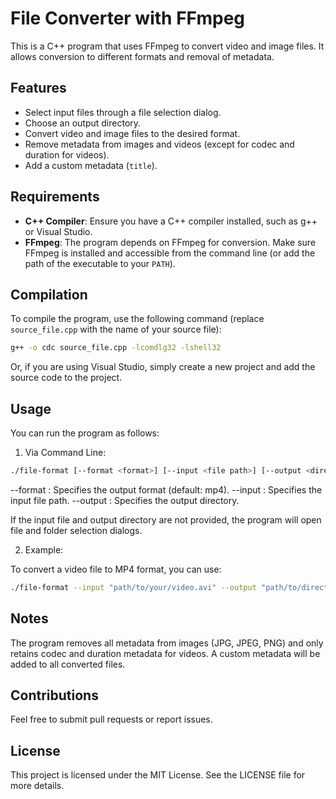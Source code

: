# File Converter with FFmpeg

This is a C++ program that uses FFmpeg to convert video and image files. It allows conversion to different formats and removal of metadata.

## Features

- Select input files through a file selection dialog.
- Choose an output directory.
- Convert video and image files to the desired format.
- Remove metadata from images and videos (except for codec and duration for videos).
- Add a custom metadata (`title`).

## Requirements

- **C++ Compiler**: Ensure you have a C++ compiler installed, such as g++ or Visual Studio.
- **FFmpeg**: The program depends on FFmpeg for conversion. Make sure FFmpeg is installed and accessible from the command line (or add the path of the executable to your `PATH`).

## Compilation

To compile the program, use the following command (replace `source_file.cpp` with the name of your source file):

```bash
g++ -o cdc source_file.cpp -lcomdlg32 -lshell32
```

Or, if you are using Visual Studio, simply create a new project and add the source code to the project.

## Usage

You can run the program as follows:

1. Via Command Line:

```bash
./file-format [--format <format>] [--input <file path>] [--output <directory path>]
```

--format <format>: Specifies the output format (default: mp4).
--input <file path>: Specifies the input file path.
--output <directory path>: Specifies the output directory.

If the input file and output directory are not provided, the program will open file and folder selection dialogs.

2. Example: 

To convert a video file to MP4 format, you can use:
```bash
./file-format --input "path/to/your/video.avi" --output "path/to/directory/"
```

## Notes

The program removes all metadata from images (JPG, JPEG, PNG) and only retains codec and duration metadata for videos.
A custom metadata will be added to all converted files.

## Contributions
Feel free to submit pull requests or report issues.

## License
This project is licensed under the MIT License. See the LICENSE file for more details.